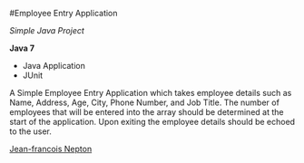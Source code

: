 #Employee Entry Application

*Simple Java Project*

**Java 7**

* Java Application
* JUnit

A Simple Employee Entry Application which takes employee details such as Name, Address, Age, City, Phone Number, and Job Title. The number of employees that will be entered into the array should be determined at the start of the application. Upon exiting the employee details should be echoed to the user.

[Jean-francois Nepton](http://sqasolution.com)

